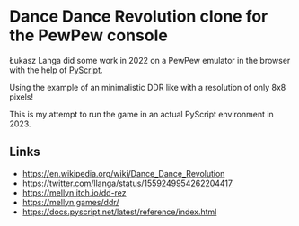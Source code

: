 # Dance Dance Revolution clone for the PewPew console

Łukasz Langa did some work in 2022 on a PewPew emulator in the browser with the
help of [PyScript](https://pyscript.net/).

Using the example of an minimalistic DDR like with a resolution of only 8x8
pixels!

This is my attempt to run the game in an actual PyScript environment in 2023.


## Links

- https://en.wikipedia.org/wiki/Dance_Dance_Revolution
- https://twitter.com/llanga/status/1559249954262204417
- https://mellyn.itch.io/dd-rez
- https://mellyn.games/ddr/
- https://docs.pyscript.net/latest/reference/index.html

